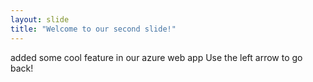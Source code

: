 ```yaml
---
layout: slide
title: "Welcome to our second slide!"
---
```

added some cool feature in our azure web app
Use the left arrow to go back!
